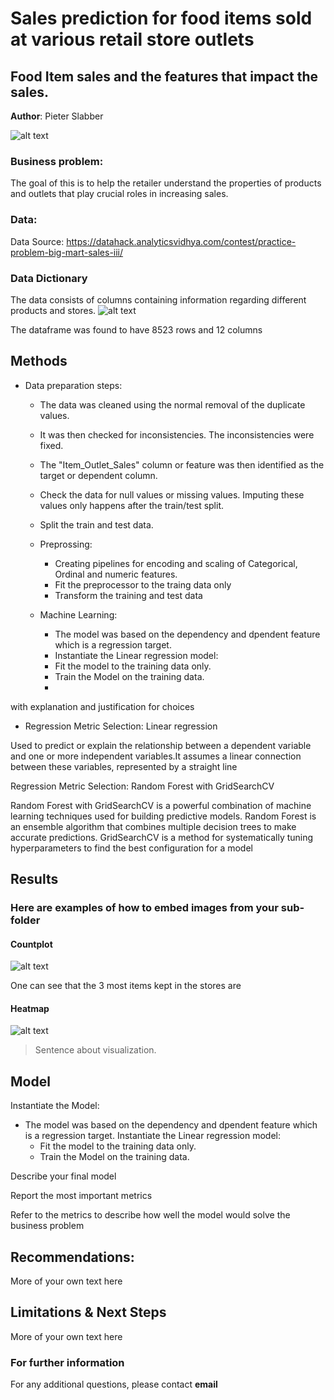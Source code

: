 # Sales prediction for food items sold at various retail store outlets
## Food Item sales and the features that impact the sales.

**Author**: Pieter Slabber

![alt text](https://github.com/SlabberP/Prediction-of-Product-Sales/blob/main/data-scientist.jpg)

### Business problem:

The goal of this is to help the retailer understand the properties of products and outlets that play crucial roles in increasing sales.


### Data:
Data Source: https://datahack.analyticsvidhya.com/contest/practice-problem-big-mart-sales-iii/

### Data Dictionary
The data consists of columns containing information regarding different products and stores.
![alt text](https://github.com/SlabberP/Prediction-of-Product-Sales/blob/main/Data%20Dictionary.GIF)

The dataframe was found to have 8523 rows and 12 columns

## Methods
- Data preparation steps:
  - The data was cleaned using the normal removal of the duplicate values.
  - It was then checked for inconsistencies. The inconsistencies were fixed.
  - The "Item_Outlet_Sales" column or feature was then identified as the target or dependent column.
  - Check the data for null values or missing values. Imputing these values only happens after the train/test split.
  - Split the train and test data.
  - Preprossing:
     - Creating pipelines for encoding and scaling of Categorical, Ordinal and numeric features.
     - Fit the preprocessor to the traing data only
     - Transform the training and test data
  
  - Machine Learning:
    - The model was based on the dependency and dpendent feature which is a regression target.
     - Instantiate the Linear regression model:
     - Fit the model to the training data only.
     - Train the Model on the training data.
     - 
 with explanation and justification for choices
- Regression Metric Selection: Linear regression

Used to predict or explain the relationship between a dependent variable and one or more independent variables.It assumes a linear connection between these variables, represented by a straight line

Regression Metric Selection: Random Forest with GridSearchCV

Random Forest with GridSearchCV is a powerful combination of machine learning techniques used for building predictive models. Random Forest is an ensemble algorithm that combines multiple decision trees to make accurate predictions. GridSearchCV is a method for systematically tuning hyperparameters to find the best configuration for a model

## Results

### Here are examples of how to embed images from your sub-folder


#### Countplot
![alt text](https://github.com/SlabberP/Prediction-of-Product-Sales/blob/main/CountPlot.png)

One can see that the 3 most items kept in the stores are 

#### Heatmap
![alt text](https://github.com/SlabberP/Prediction-of-Product-Sales/blob/main/Heatmap.png)

> Sentence about visualization.

## Model

  Instantiate the Model:
  - The model was based on the dependency and dpendent feature which is a regression target.
    Instantiate the Linear regression model:
    - Fit the model to the training data only.
    - Train the Model on the training data.
 
Describe your final model

Report the most important metrics

Refer to the metrics to describe how well the model would solve the business problem

## Recommendations:

More of your own text here


## Limitations & Next Steps

More of your own text here


### For further information


For any additional questions, please contact **email**
